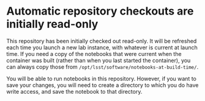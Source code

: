 # Automatic repository checkouts are initially read-only

This repository has been initially checked out read-only.  It will be
refreshed each time you launch a new lab instance, with whatever is
current at launch time.  If you need a copy of the notebooks that were
current when the container was built (rather than when you last started
the container), you can always copy those from
`/opt/lsst/software/notebooks-at-build-time/`.

You will be able to run notebooks in this repository.  However, if you
want to save your changes, you will need to create a directory to which
you do have write access, and save the notebook to that directory.
